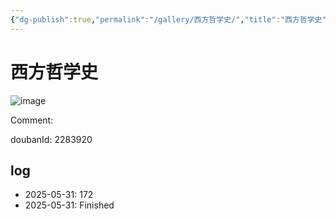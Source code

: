 ```yaml
---
{"dg-publish":true,"permalink":"/gallery/西方哲学史/","title":"西方哲学史","created":"2025-06-25T14:18:45.855+08:00"}
---
```



# 西方哲学史

![image](https://hiraeth-picbed.oss-cn-beijing.aliyuncs.com/20250531155426.webp)

Comment: 



doubanId: 2283920

## log

- 2025-05-31: 172
- 2025-05-31: Finished
